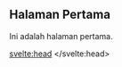 ## Halaman Pertama

Ini adalah halaman pertama.

<svelte:head>
	<title>Pertama</title>
</svelte:head>